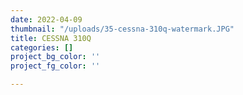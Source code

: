 ```yaml
---
date: 2022-04-09
thumbnail: "/uploads/35-cessna-310q-watermark.JPG"
title: CESSNA 310Q
categories: []
project_bg_color: ''
project_fg_color: ''

---
```

